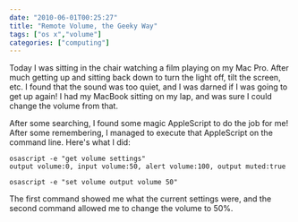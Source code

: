 ```yaml
---
date: "2010-06-01T00:25:27"
title: "Remote Volume, the Geeky Way"
tags: ["os x","volume"]
categories: ["computing"]
---
```


Today I was sitting in the chair watching a film playing on my Mac Pro.  After much getting up and sitting back down to turn the light off, tilt the screen, etc. I found that the sound was too quiet, and I was darned if I was going to get up again! 
I had my MacBook sitting on my lap, and was sure I could change the volume from that. 
<!--more-->
After some searching, I found some magic AppleScript to do the job for me!  After some remembering, I managed to execute that AppleScript on the command line.  Here's what I did: 
 
```
osascript -e "get volume settings"
output volume:0, input volume:50, alert volume:100, output muted:true

osascript -e "set volume output volume 50"
```
 
The first command showed me what the current settings were, and the second command allowed me to change the volume to 50%.
